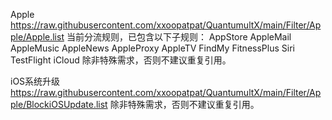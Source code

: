 Apple
https://raw.githubusercontent.com/xxoopatpat/QuantumultX/main/Filter/Apple/Apple.list
当前分流规则，已包含以下子规则：
AppStore
AppleMail
AppleMusic
AppleNews
AppleProxy
AppleTV
FindMy
FitnessPlus
Siri
TestFlight
iCloud
除非特殊需求，否则不建议重复引用。

iOS系统升级
https://raw.githubusercontent.com/xxoopatpat/QuantumultX/main/Filter/Apple/BlockiOSUpdate.list
除非特殊需求，否则不建议重复引用。
